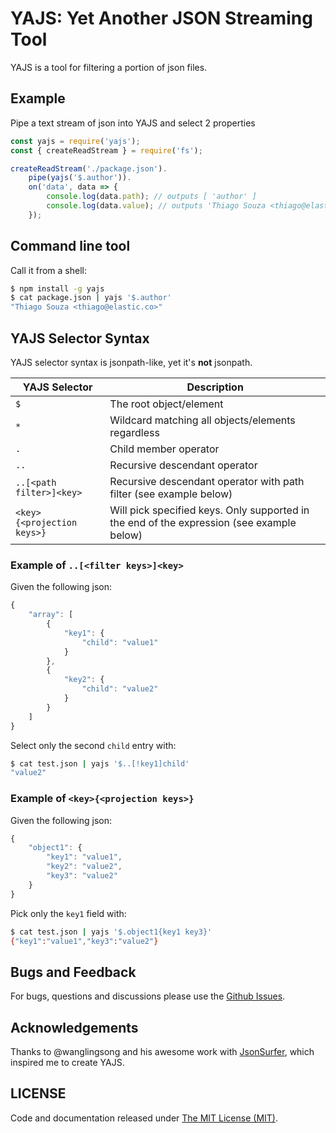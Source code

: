 # YAJS: **Y**et **A**nother **J**SON **S**treaming Tool

YAJS is a tool for filtering a portion of json files.

## Example

Pipe a text stream of json into YAJS and select 2 properties

```js
const yajs = require('yajs');
const { createReadStream } = require('fs');

createReadStream('./package.json').
    pipe(yajs('$.author')).
    on('data', data => {
        console.log(data.path); // outputs [ 'author' ]
        console.log(data.value); // outputs 'Thiago Souza <thiago@elastic.co>'
    });
```

## Command line tool

Call it from a shell:

```bash
$ npm install -g yajs
$ cat package.json | yajs '$.author'
"Thiago Souza <thiago@elastic.co>"
```

## YAJS Selector Syntax

YAJS selector syntax is jsonpath-like, yet it's **not** jsonpath.

YAJS Selector              | Description
---------------------------|------------
`$`                        | The root object/element
`*`                        | Wildcard matching all objects/elements regardless
`.`                        | Child member operator
`..`                       | Recursive descendant operator
`..[<path filter>]<key>`   | Recursive descendant operator with path filter (see example below)
`<key>{<projection keys>}` | Will pick specified keys. Only supported in the end of the expression (see example below)

### Example of `..[<filter keys>]<key>`

Given the following json:

```js
{
    "array": [
        {
            "key1": {
                "child": "value1"
            }
        },
        {
            "key2": {
                "child": "value2"
            }
        }
    ]
}
```

Select only the second `child` entry with:

```bash
$ cat test.json | yajs '$..[!key1]child'
"value2"
```

### Example of `<key>{<projection keys>}`

Given the following json:

```js
{
    "object1": {
        "key1": "value1",
        "key2": "value2",
        "key3": "value2"
    }
}
```

Pick only the `key1` field with:

```bash
$ cat test.json | yajs '$.object1{key1 key3}'
{"key1":"value1","key3":"value2"}
```

## Bugs and Feedback

For bugs, questions and discussions please use the [Github Issues](issues).

## Acknowledgements

Thanks to @wanglingsong and his awesome work with [JsonSurfer](https://github.com/jsurfer/JsonSurfer), which inspired me to create YAJS.

## LICENSE

Code and documentation released under [The MIT License (MIT)](LICENSE).
